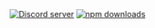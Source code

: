 <div align="center">
<a href="https://discord.gg/djs"><img src="https://img.shields.io/discord/222078108977594368?style=for-the-badge&color=5865F2&logo=discord&logoColor=white" alt="Discord server" /></a>
    <a href="https://www.npmjs.com/package/discord-gamecord"><img src="https://img.shields.io/npm/dt/discord.js.svg?maxAge=3600&color=5865F2&style=for-the-badge&logo=npm" alt="npm downloads" /></a>
</div>
